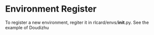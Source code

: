 # Environment Register
To register a new environment, regiter it in rlcard/envs/__init__.py. See the example of Doudizhu
